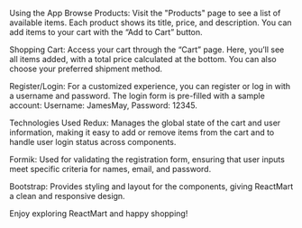 Using the App
Browse Products: Visit the "Products" page to see a list of available items. Each product shows its title, price, and description. You can add items to your cart with the “Add to Cart” button.

Shopping Cart: Access your cart through the “Cart” page. Here, you’ll see all items added, with a total price calculated at the bottom. You can also choose your preferred shipment method.

Register/Login: For a customized experience, you can register or log in with a username and password. The login form is pre-filled with a sample account: Username: JamesMay, Password: 12345.

Technologies Used
Redux: Manages the global state of the cart and user information, making it easy to add or remove items from the cart and to handle user login status across components.

Formik: Used for validating the registration form, ensuring that user inputs meet specific criteria for names, email, and password.

Bootstrap: Provides styling and layout for the components, giving ReactMart a clean and responsive design.

Enjoy exploring ReactMart and happy shopping!
